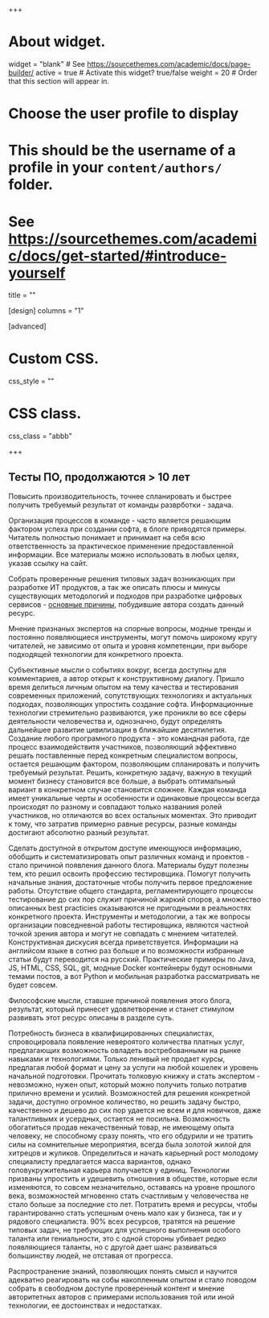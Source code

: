 +++
# About widget.
widget = "blank"  # See https://sourcethemes.com/academic/docs/page-builder/
active = true  # Activate this widget? true/false
weight = 20  # Order that this section will appear in.

# Choose the user profile to display
# This should be the username of a profile in your `content/authors/` folder.
# See https://sourcethemes.com/academic/docs/get-started/#introduce-yourself
title = ""

[design]
columns = "1"

[advanced]
 # Custom CSS. 
 css_style = ""
 
 # CSS class.
 css_class = "abbb"

+++

## Тесты ПО, продолжаются > 10 лет

Повысить производительность, точнее спланировать и быстрее получить требуемый результат от команды разврботки - задача.

Организация процессов в команде - часто является решающим фактором успеха при создании софта, в блоге приводятся примеры.
Читатель полностью понимает и принимает на себя всю ответственность за практическое применение предоставленной информации. Все материалы можно использовать в любых целях, указав ссылку на сайт.

Собрать проверенные решения типовых задач возникающих при разработке ИТ продуктов, а так же описать плюсы и минусы существующих методологий и подходов при разработке цифровых сервисов - [основные причины](/идея/), побудившие автора создать данный ресурс.

Мнение признаных экспертов на спорные вопросы, модные тренды и постоянно появляющиеся инструменты, могут помочь широкому кругу читателей, не зависимо от опыта и уровня компетенции, при выборе подходящей технологии для конкретного проекта.


Субъективные мысли о событиях вокруг, всегда доступны для комментариев, а автор открыт к конструктивному диалогу.
Пришло время делиться личным опытом на тему качества и тестирования современных приложений, сопутствующих технологиях и актуальных подходах, позволяющих упростить создание софта. Информационные технологии стремительно развиваются, уже проникли во все сферы деятельности человечества и, однозначно, будут определять дальнейшее развитие цивилизации в ближайшие десятилетия. Создание любого  програмного продукта - это командная работа, где процесс взаимодействитя участников, позволяющий эффективно решать поставленные перед конкретным специалистом вопросы, остается решающим фактором, позволяющим спланировать и получить требуемый результат. Решить, конкретную задачу, важную в текущий момент бизнесу становится все больше, а выбрать оптимальный вариант в конкретном случае становится сложнее. Каждая команда имеет уникальные черты и особенности и одинаковые процессы всегда происходят по разному и совпадают только названиия ролей участников, но отличаются во всех остальных моментах. Это приводит к тому, что затратив примерно равные ресурсы, разные команды достигают абсолютно разный результат.

Сделать доступной в открытом доступе имеющуюся информацию, обобщить и систематизировать опыт различных команд и проектов - стало причиной появления данного блога. Материалы будут полезны тем, кто решил освоить профессию тестировщика. Помогут получить начальные знания, достаточные чтобы получить первое предложение работы. Отсутствие общего стандарта, регламентирующего процессы тестирование до сих пор служит причиной жаркий споров, а множество описанных best practicies оказываются не пригодными в реальностях конкретного проекта. Инструменты и методологии, а так же вопросы организации повседневной работы тестировщика, являются частной точкой зрения автора и могут не совпадать с мнением читателей. Конструктивная дискусия всегда приветствуется. Информации на английсом языке в сотню раз больше и по возможности избранные статьи будут переводится на русский. Практические примеры по Java, JS, HTML, CSS, SQL, git, модные Docker контейнеры будут основными темами постов, а вот Python и мобильная разработка рассматривать не будет совсем.

Философские мысли, ставшие причиной появления этого блога, результат, который принесет удовлетворение и станет стимулом развивать этот ресурс описаны в разделе суть.

Потребность бизнеса в квалифицированных специалистах, спровоцировала появление невероятого количества платных услуг, предлагающих возможность овладеть востребованными на рынке навыками и технологиями. Только ленивый не продает курсы, предлагая любой формат и цену за услуги на любой кошелек и уровень начальной подготовки. Прочитать толковую книжку и стать экспертом - невозможно, нужен опыт, который можно получить только потратив прилично времени и усилий. Возможностей для решения конкретной задачи, доступно огромное количество, но решить задачу быстро, качественно и дешево до сих пор удается не всем и для новичков, даже талантливымх и усердных, остается не посильна. Возможность обогатиться продав некачественный товар, не имеющему опыта человеку, не способному сразу понять, что его обдурили и не тратить силы на сомнительные мероприятия, всегда была золотой жилой для хитрецов и жуликов. Определиться и начать карьерный рост молодому специалисту предлагается масса вариантов, однако головукружительная карьера получается у единиц. Технологии призваны упростить и удешевить отношения в обществе, которые если изменяются, то совсем незначительно, оставаясь на уровне прошлого века, возможностей мгновенно стать счастливым у человечества не стало больше за последние сто лет. Потратить время и ресурсы, чтобы гарантированно стать успешным очень мало как у бизнеса, так и у рядового специалиста. 90% всех ресурсов, тратятся на решение типовых задач, не требующих для успешного выполнения особого таланта или гениальности, это с одной стороны убивает редко появляющиеся таланты, но с другой дает шанс развиваться большинству людей, не отставая от прогресса.

Распространение знаний, позволяющих понять смысл и научится адекватно реагировать на собы накопленным опытом и стало поводом собрать в свободном доступе проверенный контент и мнение авторитетных авторов с примерами использования той или иной технологии, ее достоинствах и недостатках.